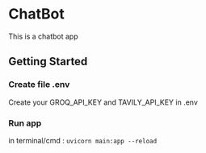 # ChatBot
This is a chatbot app

## Getting Started
### Create file .env
Create your GROQ_API_KEY and TAVILY_API_KEY in .env

### Run app
in terminal/cmd : `uvicorn main:app --reload`

